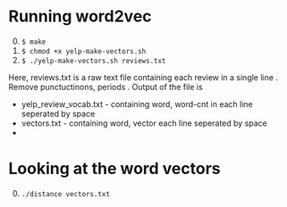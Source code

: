 # Running word2vec
0. `$ make`
1. `$ chmod +x yelp-make-vectors.sh`
2. `$ ./yelp-make-vectors.sh reviews.txt`

Here, reviews.txt is a raw text file containing each review in a single line . Remove punctuctinons, periods . Output of the file is 
* yelp_review_vocab.txt - containing word, word-cnt in each line seperated by space
* vectors.txt - containing word, vector each line seperated by space
* 
# Looking at the word vectors 
0. `./distance vectors.txt` 
